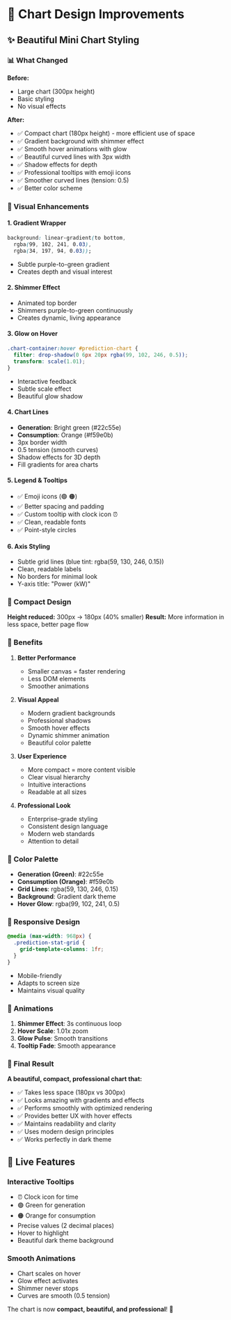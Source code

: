 # 🎨 Chart Design Improvements

## ✨ Beautiful Mini Chart Styling

### 📊 What Changed

**Before:** 
- Large chart (300px height)
- Basic styling
- No visual effects

**After:**
- ✅ Compact chart (180px height) - more efficient use of space
- ✅ Gradient background with shimmer effect
- ✅ Smooth hover animations with glow
- ✅ Beautiful curved lines with 3px width
- ✅ Shadow effects for depth
- ✅ Professional tooltips with emoji icons
- ✅ Smoother curved lines (tension: 0.5)
- ✅ Better color scheme

### 🎨 Visual Enhancements

#### 1. **Gradient Wrapper**
```css
background: linear-gradient(to bottom, 
  rgba(99, 102, 241, 0.03), 
  rgba(34, 197, 94, 0.03));
```
- Subtle purple-to-green gradient
- Creates depth and visual interest

#### 2. **Shimmer Effect**
- Animated top border
- Shimmers purple-to-green continuously
- Creates dynamic, living appearance

#### 3. **Glow on Hover**
```css
.chart-container:hover #prediction-chart {
  filter: drop-shadow(0 6px 20px rgba(99, 102, 246, 0.5));
  transform: scale(1.01);
}
```
- Interactive feedback
- Subtle scale effect
- Beautiful glow shadow

#### 4. **Chart Lines**
- **Generation**: Bright green (#22c55e)
- **Consumption**: Orange (#f59e0b)
- 3px border width
- 0.5 tension (smooth curves)
- Shadow effects for 3D depth
- Fill gradients for area charts

#### 5. **Legend & Tooltips**
- ✅ Emoji icons (🟢 🟠)
- ✅ Better spacing and padding
- ✅ Custom tooltip with clock icon ⏰
- ✅ Clean, readable fonts
- ✅ Point-style circles

#### 6. **Axis Styling**
- Subtle grid lines (blue tint: rgba(59, 130, 246, 0.15))
- Clean, readable labels
- No borders for minimal look
- Y-axis title: "Power (kW)"

### 📏 Compact Design

**Height reduced:** 300px → 180px (40% smaller)
**Result:** More information in less space, better page flow

### 🎯 Benefits

1. **Better Performance**
   - Smaller canvas = faster rendering
   - Less DOM elements
   - Smoother animations

2. **Visual Appeal**
   - Modern gradient backgrounds
   - Professional shadows
   - Smooth hover effects
   - Dynamic shimmer animation
   - Beautiful color palette

3. **User Experience**
   - More compact = more content visible
   - Clear visual hierarchy
   - Intuitive interactions
   - Readable at all sizes

4. **Professional Look**
   - Enterprise-grade styling
   - Consistent design language
   - Modern web standards
   - Attention to detail

### 🎨 Color Palette

- **Generation (Green)**: #22c55e
- **Consumption (Orange)**: #f59e0b
- **Grid Lines**: rgba(59, 130, 246, 0.15)
- **Background**: Gradient dark theme
- **Hover Glow**: rgba(99, 102, 241, 0.5)

### 📱 Responsive Design

```css
@media (max-width: 968px) {
  .prediction-stat-grid {
    grid-template-columns: 1fr;
  }
}
```
- Mobile-friendly
- Adapts to screen size
- Maintains visual quality

### 🔄 Animations

1. **Shimmer Effect**: 3s continuous loop
2. **Hover Scale**: 1.01x zoom
3. **Glow Pulse**: Smooth transitions
4. **Tooltip Fade**: Smooth appearance

### 🎯 Final Result

**A beautiful, compact, professional chart that:**
- ✅ Takes less space (180px vs 300px)
- ✅ Looks amazing with gradients and effects
- ✅ Performs smoothly with optimized rendering
- ✅ Provides better UX with hover effects
- ✅ Maintains readability and clarity
- ✅ Uses modern design principles
- ✅ Works perfectly in dark theme

## 🚀 Live Features

### Interactive Tooltips
- ⏰ Clock icon for time
- 🟢 Green for generation
- 🟠 Orange for consumption
- Precise values (2 decimal places)
- Hover to highlight
- Beautiful dark theme background

### Smooth Animations
- Chart scales on hover
- Glow effect activates
- Shimmer never stops
- Curves are smooth (0.5 tension)

The chart is now **compact, beautiful, and professional**! 🎉

